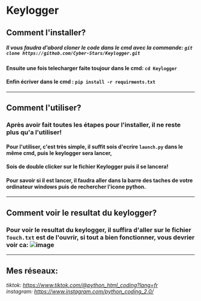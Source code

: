 # Keylogger

## Comment l'installer? 

##### Il vous faudra d'abord cloner le code dans le cmd avec la commande: ``git clone https://github.com/Cyber-Stars/Keylogger.git``
#### Ensuite une fois telecharger faite toujour dans le cmd: ``cd Keylogger``  
#### Enfin écriver dans le cmd : ``pip install -r requirments.txt``
-----------------

## Comment l'utiliser?

### Après avoir fait toutes les étapes pour l'installer, il ne reste plus qu'a l'utiliser!  
#### Pour l'utiliser, c'est très simple, il suffit sois d'ecrire ``launch.py`` dans le même cmd, puis le keylogger sera lancer,  
#### Sois de double clicker sur le fichier Keylogger puis il se lancera!  
#### Pour savoir si il est lancer, il faudra aller dans la barre des taches de votre ordinateur windows puis de rechercher l'icone python.  
-----------------

## Comment voir le resultat du keylogger?

### Pour voir le resultat du keylogger, il suffira d'aller sur le fichier ``Touch.txt`` est de l'ouvrir, si tout a bien fonctionner, vous devrier voir ca: ![image](https://user-images.githubusercontent.com/85574719/122255861-d6f69080-cece-11eb-9ee6-a1e776757ac0.png)  
  
    
    
-----------------
## Mes réseaux:
*tiktok: https://www.tiktok.com/@python_html_coding?lang=fr*  
*instagram: https://www.instagram.com/python_coding_2.0/*







